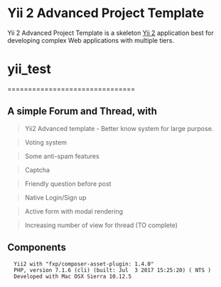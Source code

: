 Yii 2 Advanced Project Template
===============================

Yii 2 Advanced Project Template is a skeleton [Yii 2](http://www.yiiframework.com/) application best for
developing complex Web applications with multiple tiers.

# yii_test
===============================

## A simple Forum and Thread, with

> Yii2 Advanced template - Better know system for large purpose.

> Voting system

> Some anti-spam features

 > Captcha

 > Friendly question before post

> Native Login/Sign up

> Active form with modal rendering

> Increasing number of view for thread (TO complete)


Components
-------------------

```
  Yii2 with "fxp/composer-asset-plugin: 1.4.0"
  PHP, version 7.1.6 (cli) (built: Jul  3 2017 15:25:20) ( NTS )
  Developed with Mac OSX Sierra 10.12.5

```

